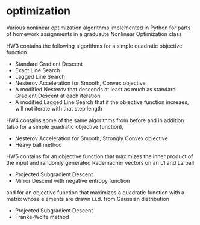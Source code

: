 # optimization
Various nonlinear optimization algorithms implemented in Python for parts of homework assignments in a graduaute Nonlinear Optimization class

HW3 contains the following algorithms for a simple quadratic objective function
  - Standard Gradient Descent
  - Exact Line Search
  - Lagged Line Search
  - Nesterov Acceleration for Smooth, Convex objective
  - A modified Nesterov that descends at least as much as standard Gradient Descent at each iteration
  - A modified Lagged Line Search that if the objective function increaes, will not iterate with that step length
  
HW4 contains some of the same algorithms from before and in addition (also for a simple quadratic objective function),
  - Nesterov Acceleration for Smooth, Strongly Convex objective
  - Heavy ball method
  
HW5 contains for an objective function that maximizes the inner product of the input and randomly generated Rademacher vectors on an L1 and L2 ball
  - Projected Subgradient Descent
  - Mirror Descent with negative entropy function

and for an objective function that maximizes a quadratic function with a matrix whose elements are drawn i.i.d. from Gaussian distribution
  - Projected Subgradient Descent
  - Franke-Wolfe method
